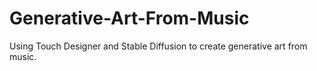 # Generative-Art-From-Music
Using Touch Designer and Stable Diffusion to create generative art from music.

